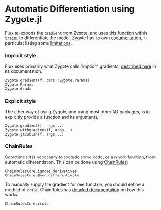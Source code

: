 # Automatic Differentiation using Zygote.jl

Flux re-exports the `gradient` from [Zygote](https://github.com/FluxML/Zygote.jl), and uses this function within [`train!`](@ref) to differentiate the model. Zygote has its own [documentation](https://fluxml.ai/Zygote.jl/dev/), in particulat listing some [limitations](https://fluxml.ai/Zygote.jl/dev/limitations/).

### Implicit style

Flux uses primarily what Zygote calls "implicit" gradients, [described here](https://fluxml.ai/Zygote.jl/dev/#Explicit-and-Implicit-Parameters-1) in its documentation. 

```@docs
Zygote.gradient(f, pars::Zygote.Params)
Zygote.Params
Zygote.Grads
```

### Explicit style

The other way of using Zygote, and using most other AD packages, is to explicitly provide a function and its arguments.

```@docs
Zygote.gradient(f, args...)
Zygote.withgradient(f, args...)
Zygote.jacobian(f, args...)
```


### ChainRules

Sometimes it is necessary to exclude some code, or a whole function, from automatic differentiation. This can be done using [ChainRules](https://github.com/JuliaDiff/ChainRules.jl):

```@docs
ChainRulesCore.ignore_derivatives
ChainRulesCore.@non_differentiable
```

To manually supply the gradient for one function, you should define a method of `rrule`. ChainRules has [detailed documentation](https://juliadiff.org/ChainRulesCore.jl/stable/) on how this works.

```@docs
ChainRulesCore.rrule
```